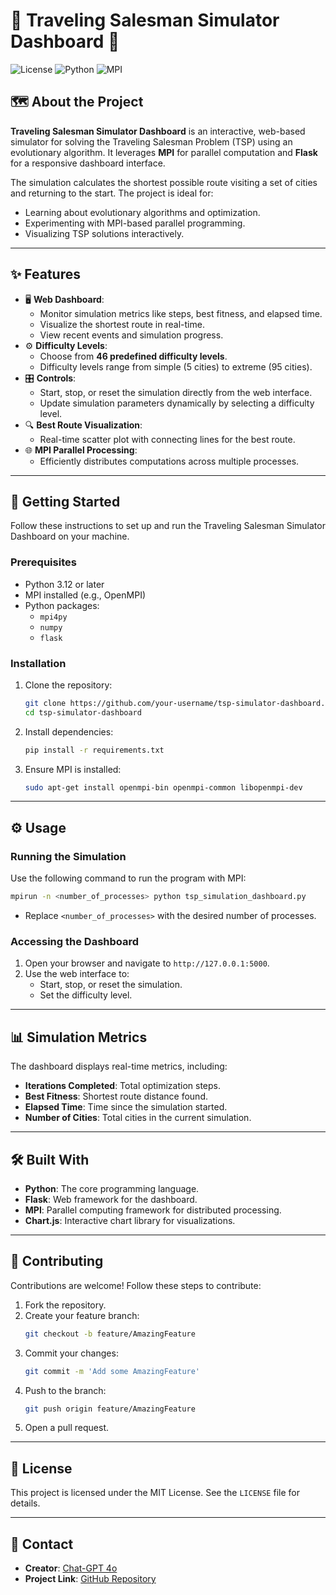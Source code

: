 
# 🌟 Traveling Salesman Simulator Dashboard 🌟

![License](https://img.shields.io/badge/License-MIT-blue.svg)
![Python](https://img.shields.io/badge/Python-3.12-blue)
![MPI](https://img.shields.io/badge/MPI-OpenMPI-blue)

## 🗺️ About the Project

**Traveling Salesman Simulator Dashboard** is an interactive, web-based simulator for solving the Traveling Salesman Problem (TSP) using an evolutionary algorithm. It leverages **MPI** for parallel computation and **Flask** for a responsive dashboard interface.

The simulation calculates the shortest possible route visiting a set of cities and returning to the start. The project is ideal for:

- Learning about evolutionary algorithms and optimization.
- Experimenting with MPI-based parallel programming.
- Visualizing TSP solutions interactively.

---

## ✨ Features

- 🖥️ **Web Dashboard**:
  - Monitor simulation metrics like steps, best fitness, and elapsed time.
  - Visualize the shortest route in real-time.
  - View recent events and simulation progress.
- ⚙️ **Difficulty Levels**:
  - Choose from **46 predefined difficulty levels**.
  - Difficulty levels range from simple (5 cities) to extreme (95 cities).
- 🎛️ **Controls**:
  - Start, stop, or reset the simulation directly from the web interface.
  - Update simulation parameters dynamically by selecting a difficulty level.
- 🔍 **Best Route Visualization**:
  - Real-time scatter plot with connecting lines for the best route.
- 🌐 **MPI Parallel Processing**:
  - Efficiently distributes computations across multiple processes.

---

## 🚀 Getting Started

Follow these instructions to set up and run the Traveling Salesman Simulator Dashboard on your machine.

### Prerequisites

- Python 3.12 or later
- MPI installed (e.g., OpenMPI)
- Python packages:
  - `mpi4py`
  - `numpy`
  - `flask`

### Installation

1. Clone the repository:
   ```bash
   git clone https://github.com/your-username/tsp-simulator-dashboard.git
   cd tsp-simulator-dashboard
   ```

2. Install dependencies:
   ```bash
   pip install -r requirements.txt
   ```

3. Ensure MPI is installed:
   ```bash
   sudo apt-get install openmpi-bin openmpi-common libopenmpi-dev
   ```

---

## ⚙️ Usage

### Running the Simulation

Use the following command to run the program with MPI:

```bash
mpirun -n <number_of_processes> python tsp_simulation_dashboard.py
```

- Replace `<number_of_processes>` with the desired number of processes.

### Accessing the Dashboard

1. Open your browser and navigate to `http://127.0.0.1:5000`.
2. Use the web interface to:
   - Start, stop, or reset the simulation.
   - Set the difficulty level.

---

## 📊 Simulation Metrics

The dashboard displays real-time metrics, including:
- **Iterations Completed**: Total optimization steps.
- **Best Fitness**: Shortest route distance found.
- **Elapsed Time**: Time since the simulation started.
- **Number of Cities**: Total cities in the current simulation.

---

## 🛠️ Built With

- **Python**: The core programming language.
- **Flask**: Web framework for the dashboard.
- **MPI**: Parallel computing framework for distributed processing.
- **Chart.js**: Interactive chart library for visualizations.

---

## 🤝 Contributing

Contributions are welcome! Follow these steps to contribute:
1. Fork the repository.
2. Create your feature branch:
   ```bash
   git checkout -b feature/AmazingFeature
   ```
3. Commit your changes:
   ```bash
   git commit -m 'Add some AmazingFeature'
   ```
4. Push to the branch:
   ```bash
   git push origin feature/AmazingFeature
   ```
5. Open a pull request.

---

## 📝 License

This project is licensed under the MIT License. See the `LICENSE` file for details.

---

## 📧 Contact

- **Creator**: [Chat-GPT 4o](mailto:your-email@example.com)
- **Project Link**: [GitHub Repository](https://github.com/your-username/tsp-simulator-dashboard)
